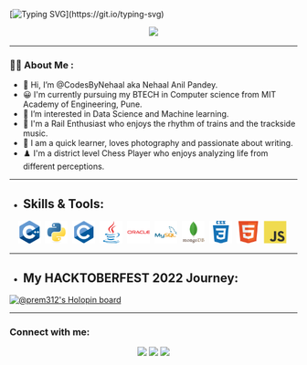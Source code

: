 [![Typing SVG](https://readme-typing-svg.herokuapp.com/?center=true&vCenter=true&width=1000&size=35&color=1F51FF&lines=Finallyyy,+You+Are+Back!!)](https://git.io/typing-svg)


<div align="center">
  <img src="https://media.giphy.com/media/dWesBcTLavkZuG35MI/giphy.gif" width="300" />
</div>


<!---
CodesByNehaal/CodesByNehaal is a ✨ special ✨ repository because its `README.md` (this file) appears on your GitHub profile.
You can click the Preview link to take a look at your changes.
--->

---

### :woman_technologist: About Me :

- 👋 Hi, I’m @CodesByNehaal aka Nehaal Anil Pandey. 
- 😀 I'm currently pursuing my BTECH in Computer science from MIT Academy of Engineering, Pune.
- 👀 I’m interested in Data Science and Machine learning.
- 🚂 I'm a Rail Enthusiast who enjoys the rhythm of trains and the trackside music. 
- 📸 I am a quick learner, loves photography and passionate about writing.
- ♟️ I'm a district level Chess Player who enjoys analyzing life from different perceptions.

---
- <h2 align="left">Skills & Tools:</h2>

<div align="center">
  <img src="https://github.com/devicons/devicon/blob/master/icons/cplusplus/cplusplus-original.svg" title="C++" alt="C++" width = "40" height = "40"/>&nbsp;
  <img src="https://github.com/devicons/devicon/blob/master/icons/python/python-original.svg" title="python" alt="python" width = "40" height = "40"/>&nbsp;
  <img src="https://github.com/devicons/devicon/blob/master/icons/c/c-original.svg" title="C" alt="C" width = "40" height = "40"/>&nbsp;
  <img src="https://github.com/devicons/devicon/blob/master/icons/java/java-original.svg" title="java" alt="java" width = "40" height = "40"/>&nbsp;
  <img src="https://github.com/devicons/devicon/blob/master/icons/oracle/oracle-original.svg" title="oracle" alt="oracle" width="40" height = "40"/>&nbsp;
  <img src="https://github.com/devicons/devicon/blob/master/icons/mysql/mysql-original-wordmark.svg" title="MySQL"  alt="MySQL" width="40" height="40"/>&nbsp;
  <img src="https://github.com/devicons/devicon/blob/master/icons/mongodb/mongodb-original-wordmark.svg" title="mongo" alt="mongo" width = "40" height = "40"/>&nbsp;
  <img src="https://github.com/devicons/devicon/blob/master/icons/css3/css3-plain-wordmark.svg"  title="CSS3" alt="CSS" width="40" height="40"/>&nbsp;
  <img src="https://github.com/devicons/devicon/blob/master/icons/html5/html5-original.svg" title="HTML5" alt="HTML" width="40" height="40"/>&nbsp;
  <img src="https://github.com/devicons/devicon/blob/master/icons/javascript/javascript-original.svg" title="JavaScript" alt="JavaScript" width="40" height="40"/>&nbsp;
</div>

---
- <h2 align="left">My HACKTOBERFEST 2022 Journey:</h2>
[![@prem312's Holopin board](https://holopin.me/prem312)](https://holopin.io/@prem312)

 

---
<h3 align="left">Connect with me:</h3>
<p align="center">
<a href="mailto:nehaal.pandey@mitaoe.ac.in" target="_blank"><img height="28" src = "https://img.shields.io/badge/gmail-c14438?&style=for-the-badge&logo=gmail&logoColor=white"></a>
<a href="https://www.linkedin.com/in/nehaal-pandey-849961226/" target="_blank"> <img height="28" src = "https://img.shields.io/badge/-LinkedIn-0e76a8?style=for-the-badge&logo=Linkedin&logoColor=white"></a>
<a href="https://www.instagram.com/iamnehaalpandey" target="_blank"><img height="28" src = "https://img.shields.io/badge/-Instagram-e95950?style=for-the-badge&logo=Instagram&logoColor=white"></a>
</p>
